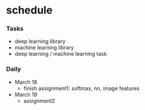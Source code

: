 # schedule

### Tasks
- deep learning library
- machine learning library
- deep learning / machine learning task

### Daily
- March 18
  - finish assignment1: softmax, nn, image features
- March 19
  - assignment2